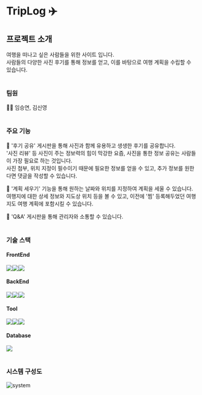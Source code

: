 # TripLog ✈️


## 프로젝트 소개 

여행을 떠나고 싶은 사람들을 위한 사이트 입니다. <br>
사람들의 다양한 사진 후기를 통해 정보를 얻고, 이를 바탕으로 여행 계획을 수립할 수 있습니다. 
<br>
<br>
### 팀원 
🙍🙍 임승연, 김신영 
<br>
<br>

### 주요 기능 
📌 '후기 공유' 게시판을 통해 사진과 함께 유용하고 생생한 후기를 공유합니다. <br>
'사진 리뷰' 등 사진이 주는 정보력의 힘이 막강한 요즘, 사진을 통한 정보 공유는 사람들이 가장 필요로 하는 것입니다. <br>
사진 첨부, 위치 지정이 필수이기 때문에 필요한 정보를 얻을 수 있고, 추가 정보를 원한다면 댓글을 작성할 수 있습니다. 

📌 '계획 세우기' 기능을 통해 원하는 날짜와 위치를 지정하여 계획을 세울 수 있습니다. <br>
여행지에 대한 상세 정보와 지도상 위치 등을 볼 수 있고, 이전에 '찜' 등록해두었던 여행지도 여행 계획에 포함시킬 수 있습니다. <br>

📌 'Q&A' 게시판을 통해 관리자와 소통할 수 있습니다. <br> 
<br>

### 기술 스택
#### FrontEnd
<img src="https://img.shields.io/badge/Vue.js-4FC08D?style=flat_square&logo=Vue.js&logoColor=white"><img src="https://img.shields.io/badge/axios-5A29E4?style=flat_square&logo=axios&logoColor=white"><img src="https://img.shields.io/badge/KakaoMapApi-FFCD00?style=flat_square&logo=KakaoMapApi&logoColor=white">
#### BackEnd
<img src="https://img.shields.io/badge/mybatis-4B5562?style=flat_square&logo=mybatis&logoColor=white"><img src="https://img.shields.io/badge/SpringBoot-6DB33F?style=flat_square&logo=SpringBoot&logoColor=white"><img src="https://img.shields.io/badge/Java-001E59?style=flat_square&logo=Java&logoColor=white">
#### Tool
<img src="https://img.shields.io/badge/Figma-F24E1E?style=flat_square&logo=Figma&logoColor=white"><img src="https://img.shields.io/badge/GitHub-181717?style=flat_square&logo=GitHub&logoColor=white"><img src="https://img.shields.io/badge/Notion-000000?style=flat_square&logo=Notion&logoColor=white">
#### Database
<img src="https://img.shields.io/badge/MySQL-4479A1?style=flat_square&logo=MySQL&logoColor=white">

<br>
<br>

### 시스템 구성도 
![system](https://github.com/sye0ni/triplog/assets/91115868/d866aef7-1227-4c4e-b846-e0bfe34c353a)
